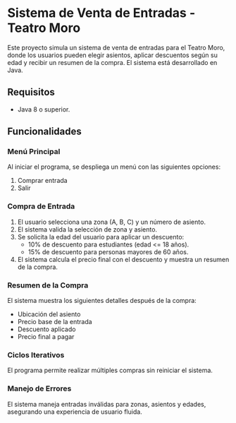 # Sistema de Venta de Entradas - Teatro Moro

Este proyecto simula un sistema de venta de entradas para el Teatro Moro, donde los usuarios pueden elegir asientos, aplicar descuentos según su edad y recibir un resumen de la compra. El sistema está desarrollado en Java.

## Requisitos

- Java 8 o superior.

## Funcionalidades

### Menú Principal
Al iniciar el programa, se despliega un menú con las siguientes opciones:
1. Comprar entrada
2. Salir

### Compra de Entrada
1. El usuario selecciona una zona (A, B, C) y un número de asiento.
2. El sistema valida la selección de zona y asiento.
3. Se solicita la edad del usuario para aplicar un descuento:
   - 10% de descuento para estudiantes (edad <= 18 años).
   - 15% de descuento para personas mayores de 60 años.
4. El sistema calcula el precio final con el descuento y muestra un resumen de la compra.

### Resumen de la Compra
El sistema muestra los siguientes detalles después de la compra:
- Ubicación del asiento
- Precio base de la entrada
- Descuento aplicado
- Precio final a pagar

### Ciclos Iterativos
El programa permite realizar múltiples compras sin reiniciar el sistema.

### Manejo de Errores
El sistema maneja entradas inválidas para zonas, asientos y edades, asegurando una experiencia de usuario fluida.
